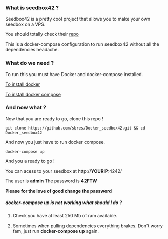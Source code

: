### What is seedbox42 ?

Seedbox42 is a pretty cool project that allows you to make your own seedbox on a VPS.

You should totally check their [repo](https://github.com/johnduro/seedbox42)

This is a docker-compose configuration to run seedbox42 without all the dependencies headache.

### What do we need ?

To run this you must have Docker and docker-compose installed.

[To install docker](https://docs.docker.com/compose/install/)

[To install docker compose](https://docs.docker.com/compose/install/)

### And now what ?

Now that you are ready to go, clone this repo !
```
git clone https://github.com/sbres/Docker_seedbox42.git && cd Docker_seedbox42
```

And now you just have to run docker compose.
```
docker-compose up
```

And you a ready to go !

You can acess to your seedbox at http://**YOURIP**:4242/

The user is **admin**
The password is **42FTW**

**Please for the love of good change the password**

##### docker-compose up is not working what should I do ?

1. Check you have at least 250 Mb of ram available.

2. Sometimes when pulling dependencies everything brakes. Don't worry fam, just run **docker-compose up** again.
